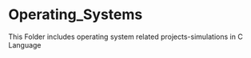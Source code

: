 # Operating_Systems
This Folder includes operating system related projects-simulations in C Language
